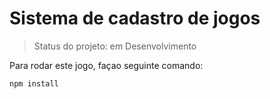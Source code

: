 <h1>Sistema de cadastro de jogos</h1>

> Status do projeto: em Desenvolvimento

Para rodar este jogo, façao seguinte comando:

```
npm install
```
